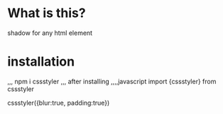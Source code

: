 # What is this?

shadow for any html element

# installation
,,,
npm i cssstyler
,,,
after installing
,,,,javascript
import {cssstyler} from cssstyler

cssstyler({blur:true, padding:true})
